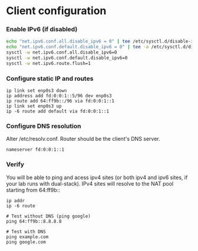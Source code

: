 # Client configuration
### Enable IPv6 (if disabled)
```sh
echo "net.ipv6.conf.all.disable_ipv6 = 0" | tee /etc/sysctl.d/disable-ipv6.conf
echo "net.ipv6.conf.default.disable_ipv6 = 0" | tee -a /etc/sysctl.d/disable-ipv6.conf
sysctl -w net.ipv6.conf.all.disable_ipv6=0
sysctl -w net.ipv6.conf.default.disable_ipv6=0
sysctl -w net.ipv6.route.flush=1
```

### Configure static IP and routes
```
ip link set enp0s3 down
ip address add fd:0:0:1::5/96 dev enp0s3
ip route add 64:ff9b::/96 via fd:0:0:1::1
ip link set enp0s3 up
ip -6 route add default via fd:0:0:1::1
```

### Configure DNS resolution
Alter /etc/resolv.conf. Router should be the client's DNS server.
```
nameserver fd:0:0:1::1
```

### Verify
You will be able to ping and acess ipv4 sites (or both ipv4 and ipv6 sites, if your lab runs with dual-stack).
IPv4 sites will resolve to the NAT pool starting from 64:ff9b::
```
ip addr
ip -6 route

# Test without DNS (ping google)
ping 64:ff9b::8.8.8.8

# Test with DNS
ping example.com
ping google.com
```
